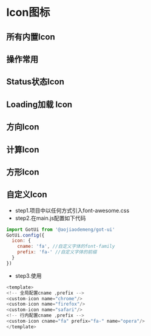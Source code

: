 # Icon图标

## 所有内置Icon

<preview path="../examples/GIcon/all.vue"></preview>

## 操作常用

<preview path="../examples/GIcon/normal.vue"></preview>

## Status状态Icon

<preview path="../examples/GIcon/status.vue"></preview>

## Loading加载 Icon

<preview path="../examples/GIcon/loading.vue"></preview>

## 方向Icon

<preview path="../examples/GIcon/arrow.vue"></preview>

## 计算Icon

<preview path="../examples/GIcon/count.vue"></preview>

## 方形Icon

<preview path="../examples/GIcon/square.vue"></preview>

## 自定义Icon

- step1.项目中以任何方式引入font-awesome.css
- step2.在main.js配置如下代码

```js
import GotUi from '@aojiaodemeng/got-ui'
GotUi.config({
  icon: {
    cname: 'fa', //自定义字体的font-family
    prefix: 'fa-' //自定义字体的前缀
  }
})
```

- step3.使用

```js
<template>
<!-- 全局配置cname ,prefix -->
<custom-icon name="chrome"/>
<custom-icon name="firefox"/>
<custom-icon name="safari"/>
<!-- 行内配置cname ,prefix -->
<custom-icon cname="fa" prefix="fa-" name="opera"/>
</template>
```
